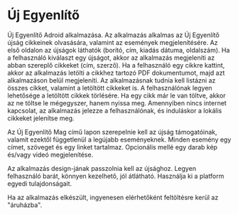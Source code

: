 Új Egyenlítő
=============

Új Egyenlítő Adroid alkalmazása.
Az alkalmazás alkalmas az Új Egyenlítő újság cikkeinek olvasására, valamint az események megjelenítésére. Az első oldalon az újságok láthatók (borító, cím, kiadás dátuma, oldalszám). Ha a felhasználó kiválaszt egy újságot, akkor az alkalmazás megjeleníti az abban szereplő cikkeket (cím, szerző). Ha a felhasználó egy cikkre kattint, akkor az alkalmazás letölti a cikkhez tartozó PDF dokumentumot, majd azt alkalmazáson belül megjeleníti. 
Az alkalmazásnak tudnia kell listázni az összes cikket, valamint a letöltött cikkeket is. A felhasználónak legyen lehetősége a letöltött cikkek törlésére. Ha egy cikk már le van töltve, akkor az ne töltse le mégegyszer, hanem nyissa meg.
Amennyiben nincs internet kapcsolat, az alkalmazás jelezze a felhasználónak, és induláskor a lokális cikkeket jelenítse meg.

Az Új Egyenlítő Mag című lapon szerepelnie kell az újság támogatóinak, valamit ezektől függetlenül a legújabb eseményeknek. Minden esemény egy címet, szöveget és egy linket tartalmaz. Opcionális mellé egy darab kép és/vagy videó megjelenítése.

Az alkalmazás design-jának passzolnia kell az újsághoz. Legyen felhasználó barát, könnyen kezelhető, jól átlátható. Használja ki a platform egyedi tulajdonságait.

Ha az alkalmazás elkészült, ingyenesen elérhetőként feltöltésre kerül az "áruházba".
